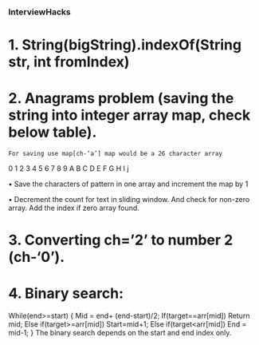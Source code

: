 ### InterviewHacks
# 1.	String(bigString).indexOf(String str, int fromIndex)
# 2.	Anagrams problem (saving the string into integer array map, check below table).
    For saving use map[ch-‘a’] map would be a 26 character array
0	1	2	3	4	5	6	7	8	9
A	B	C	D	E	F	G	H	I	j

•	Save the characters of pattern in one array and increment the map by 1

•	Decrement the count for text in sliding window. And check for non-zero array. Add the index if zero array found.

# 3.	Converting ch=’2’ to number 2 (ch-‘0’).

# 4.	Binary search:

While(end>=start) {
Mid = end+ (end-start)/2;
If(target==arr[mid])
	Return mid;
Else if(target>=arr[mid])
	Start=mid+1;
Else if(target<arr[mid])
	End = mid-1;
}
The binary search depends on the start and end index only.

